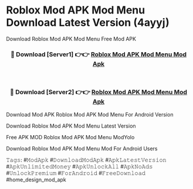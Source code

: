 # Roblox Mod APK Mod Menu Download Latest Version (4ayyj)
Download Roblox Mod APK Mod Menu Free Mod APK

<div align="center">
<h3>🔴 Download [Server1] 👉👉 <a href="https://apkcomod.com?title=Roblox_Mod_APK_Mod_Menu">Roblox Mod APK Mod Menu Mod Apk</a></h3><br>

<h3>🔴 Download [Server2] 👉👉 <a href="https://apkcomod.com?title=Roblox_Mod_APK_Mod_Menu">Roblox Mod APK Mod Menu Mod Apk</a></h3>
</div>


Download Mod APK Roblox Mod APK Mod Menu For Android Version

Download Roblox Mod APK Mod Menu Latest Version

Free APK MOD Roblox Mod APK Mod Menu ModYolo

Download Roblox Mod APK Mod Menu Mod For Android Users

𝚃𝚊𝚐𝚜: #𝙼𝚘𝚍𝙰𝚙𝚔 #𝙳𝚘𝚠𝚗𝚕𝚘𝚊𝚍𝙼𝚘𝚍𝙰𝚙𝚔 #𝙰𝚙𝚔𝙻𝚊𝚝𝚎𝚜𝚝𝚅𝚎𝚛𝚜𝚒𝚘𝚗 #𝙰𝚙𝚔𝚄𝚗𝚕𝚒𝚖𝚒𝚝𝚎𝚍𝙼𝚘𝚗𝚎𝚢 #𝙰𝚙𝚔𝚄𝚗𝚕𝚘𝚌𝚔𝙰𝚕𝚕 #𝙰𝚙𝚔𝙽𝚘𝙰𝚍𝚜 #𝚄𝚗𝚕𝚘𝚌𝚔𝙿𝚛𝚎𝚖𝚒𝚞𝚖 #𝙵𝚘𝚛𝙰𝚗𝚍𝚛𝚘𝚒𝚍 #𝙵𝚛𝚎𝚎𝙳𝚘𝚠𝚗𝚕𝚘𝚊𝚍 #home_design_mod_apk